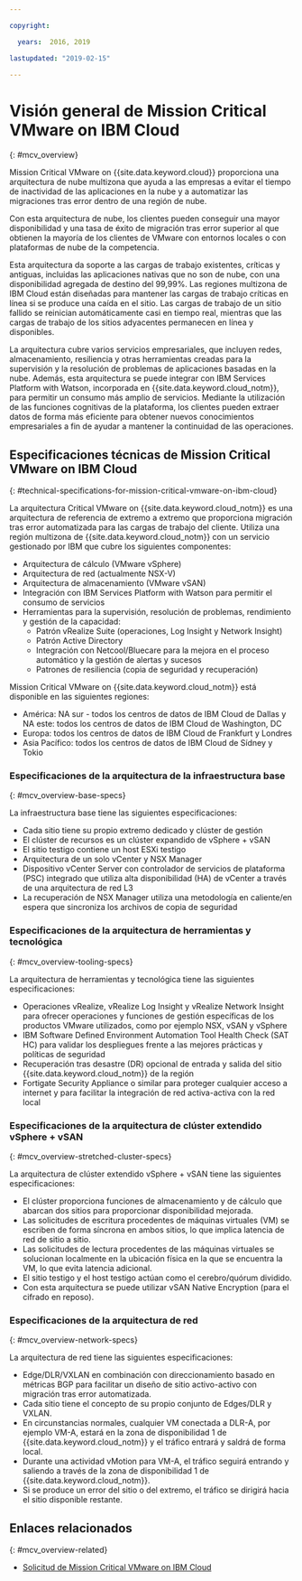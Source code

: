 ```yaml
---

copyright:

  years:  2016, 2019

lastupdated: "2019-02-15"

---
```


# Visión general de Mission Critical VMware on IBM Cloud
{: #mcv_overview}

Mission Critical VMware on {{site.data.keyword.cloud}} proporciona una arquitectura de nube multizona que ayuda a las empresas a evitar el tiempo de inactividad de las aplicaciones en la nube y a automatizar las migraciones tras error dentro de una región de nube.

Con esta arquitectura de nube, los clientes pueden conseguir una mayor disponibilidad y una tasa de éxito de migración tras error superior al que obtienen la mayoría de los clientes de VMware con entornos locales o con plataformas de nube de la competencia.

Esta arquitectura da soporte a las cargas de trabajo existentes, críticas y antiguas, incluidas las aplicaciones nativas que no son de nube, con una disponibilidad agregada de destino del 99,99%. Las regiones multizona de IBM Cloud están diseñadas para mantener las cargas de trabajo críticas en línea si se produce una caída en el sitio. Las cargas de trabajo de un sitio fallido se reinician automáticamente casi en tiempo real, mientras que las cargas de trabajo de los sitios adyacentes permanecen en línea y disponibles.

La arquitectura cubre varios servicios empresariales, que incluyen redes, almacenamiento, resiliencia y otras herramientas creadas para la supervisión y la resolución de problemas de aplicaciones basadas en la nube. Además, esta arquitectura se puede integrar con IBM Services Platform with Watson, incorporada en {{site.data.keyword.cloud_notm}}, para permitir un consumo más amplio de servicios. Mediante la utilización de las funciones cognitivas de la plataforma, los clientes pueden extraer datos de forma más eficiente para obtener nuevos conocimientos empresariales a fin de ayudar a mantener la continuidad de las operaciones.

## Especificaciones técnicas de Mission Critical VMware on IBM Cloud
{: #technical-specifications-for-mission-critical-vmware-on-ibm-cloud}

La arquitectura Critical VMware on {{site.data.keyword.cloud_notm}} es una arquitectura de referencia de extremo a extremo que proporciona migración tras error automatizada para las cargas de trabajo del cliente. Utiliza una región multizona de {{site.data.keyword.cloud_notm}} con un servicio gestionado por IBM que cubre los siguientes componentes:

* Arquitectura de cálculo (VMware vSphere)
* Arquitectura de red (actualmente NSX-V)
* Arquitectura de almacenamiento (VMware vSAN)
* Integración con IBM Services Platform with Watson para permitir el consumo de servicios
* Herramientas para la supervisión, resolución de problemas, rendimiento y gestión de la capacidad:
  * Patrón vRealize Suite (operaciones, Log Insight y Network Insight)
  * Patrón Active Directory
  * Integración con Netcool/Bluecare para la mejora en el proceso automático y la gestión de alertas y sucesos
  * Patrones de resiliencia (copia de seguridad y recuperación)

Mission Critical VMware on {{site.data.keyword.cloud_notm}} está disponible en las siguientes regiones:
* América: NA sur - todos los centros de datos de IBM Cloud de Dallas y NA este: todos los centros de datos de IBM Cloud de Washington, DC
* Europa: todos los centros de datos de IBM Cloud de Frankfurt y Londres
* Asia Pacífico: todos los centros de datos de IBM Cloud de Sídney y Tokio

### Especificaciones de la arquitectura de la infraestructura base
{: #mcv_overview-base-specs}

La infraestructura base tiene las siguientes especificaciones:
* Cada sitio tiene su propio extremo dedicado y clúster de gestión
* El clúster de recursos es un clúster expandido de vSphere + vSAN
* El sitio testigo contiene un host ESXi testigo
* Arquitectura de un solo vCenter y NSX Manager
* Dispositivo vCenter Server con controlador de servicios de plataforma (PSC) integrado que utiliza alta disponibilidad (HA) de vCenter a través de una arquitectura de red L3
* La recuperación de NSX Manager utiliza una metodología en caliente/en espera que sincroniza los archivos de copia de seguridad

### Especificaciones de la arquitectura de herramientas y tecnológica
{: #mcv_overview-tooling-specs}

La arquitectura de herramientas y tecnológica tiene las siguientes especificaciones:
* Operaciones vRealize, vRealize Log Insight y vRealize Network Insight para ofrecer operaciones y funciones de gestión específicas de los productos VMware utilizados, como por ejemplo NSX, vSAN y vSphere
* IBM Software Defined Environment Automation Tool Health Check (SAT HC) para validar los despliegues frente a las mejores prácticas y políticas de seguridad
* Recuperación tras desastre (DR) opcional de entrada y salida del sitio {{site.data.keyword.cloud_notm}} de la región
* Fortigate Security Appliance o similar para proteger cualquier acceso a internet y para facilitar la integración de red activa-activa con la red local

### Especificaciones de la arquitectura de clúster extendido vSphere + vSAN
{: #mcv_overview-stretched-cluster-specs}

La arquitectura de clúster extendido vSphere + vSAN tiene las siguientes especificaciones:
* El clúster proporciona funciones de almacenamiento y de cálculo que abarcan dos sitios para proporcionar disponibilidad mejorada.
* Las solicitudes de escritura procedentes de máquinas virtuales (VM) se escriben de forma síncrona en ambos sitios, lo que implica latencia de red de sitio a sitio.
* Las solicitudes de lectura procedentes de las máquinas virtuales se solucionan localmente en la ubicación física en la que se encuentra la VM, lo que evita latencia adicional.
* El sitio testigo y el host testigo actúan como el cerebro/quórum dividido.
* Con esta arquitectura se puede utilizar vSAN Native Encryption (para el cifrado en reposo).

### Especificaciones de la arquitectura de red
{: #mcv_overview-network-specs}

La arquitectura de red tiene las siguientes especificaciones:
* Edge/DLR/VXLAN en combinación con direccionamiento basado en métricas BGP para facilitar un diseño de sitio activo-activo con migración tras error automatizada.
* Cada sitio tiene el concepto de su propio conjunto de Edges/DLR y VXLAN.
* En circunstancias normales, cualquier VM conectada a DLR-A, por ejemplo VM-A, estará en la zona de disponibilidad 1 de {{site.data.keyword.cloud_notm}} y el tráfico entrará y saldrá de forma local.
* Durante una actividad vMotion para VM-A, el tráfico seguirá entrando y saliendo a través de la zona de disponibilidad 1 de {{site.data.keyword.cloud_notm}}.
* Si se produce un error del sitio o del extremo, el tráfico se dirigirá hacia el sitio disponible restante.

## Enlaces relacionados
{: #mcv_overview-related}

* [Solicitud de Mission Critical VMware on IBM Cloud](/docs/services/vmwaresolutions/services?topic=vmware-solutions-managing_mcv)
